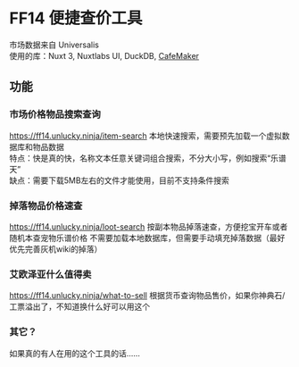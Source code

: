 # FF14 便捷查价工具

市场数据来自 Universalis  
使用的库：Nuxt 3, Nuxtlabs UI, DuckDB, [CafeMaker](https://github.com/thewakingsands/cafemaker)

## 功能
### 市场价格物品搜索查询
https://ff14.unlucky.ninja/item-search
本地快速搜索，需要预先加载一个虚拟数据库和物品数据  
特点：快是真的快，名称文本任意关键词组合搜索，不分大小写，例如搜索“乐谱 天”  
缺点：需要下载5MB左右的文件才能使用，目前不支持条件搜索  

### 掉落物品价格速查
https://ff14.unlucky.ninja/loot-search
按副本物品掉落速查，方便挖宝开车或者随机本查宠物乐谱价格
不需要加载本地数据库，但需要手动填充掉落数据（最好优先完善灰机wiki的掉落）

### 艾欧泽亚什么值得卖
https://ff14.unlucky.ninja/what-to-sell
根据货币查询物品售价，如果你神典石/工票溢出了，不知道换什么好可以用这个

### 其它？
如果真的有人在用的这个工具的话……
